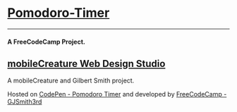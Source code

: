 # [Pomodoro-Timer](http://s.codepen.io/GJSmith3rd/debug/YyxKzQ)
--------------------------------
#### A FreeCodeCamp Project.

[mobileCreature Web Design Studio](http://mobilecreature.github.io/)
--------------------------------
A mobileCreature and Gilbert Smith project.

Hosted on [CodePen - Pomodoro Timer](http://codepen.io/GJSmith3rd) and developed by [FreeCodeCamp - GJSmith3rd](http://freecodecamp.com/gjsmith3rd)